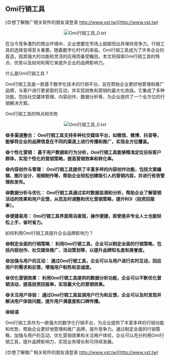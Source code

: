 ## **Omi行销工具**

[😍想了解推广相关软件的朋友请登录 http://www.vst.tw](http://www.vst.tw)

 <center><img src="https://vst.tw/MP4/tuiguang/png/6.png" alt="Omi行销工具_0.txt"></center>

在当今竞争激烈的商业环境中，企业想要在市场上脱颖而出并保持竞争力，行销工具的选择变得至关重要。随着数字化时代的来临，Omi行销工具成为了许多企业的首选，因其强大的功能和灵活的应用而备受瞩目。本文将探索Omi行销工具的特点、优势以及如何利用它来提升企业的品牌影响力。

什么是Omi行销工具？

Omi行销工具是一款基于数字化技术的行销平台，旨在帮助企业更好地管理和推广品牌，与客户进行更紧密的互动，并实现销售和营销的最大化效益。它集成了多种功能，包括社交媒体管理、内容创作、数据分析等，为企业提供了一个全方位的行销解决方案。

Omi行销工具的特点和优势

 <center><img src="https://vst.tw/MP4/tuiguang/png/4.png" alt="Omi行销工具_0.txt"></center>

**😄多渠道整合： Omi行销工具支持多种社交媒体平台，如微信、微博、抖音等，能够将企业的品牌信息在不同的渠道上进行传播和推广，实现全方位覆盖。**

**😄个性化营销： 基于用户数据和行为分析，Omi行销工具能够精准定位目标客户群体，实现个性化的营销策略，提高营销效率和转化率。**

**😄内容创作与管理： Omi行销工具提供了丰富多样的内容创作功能，包括文案编辑、图片设计、视频制作等，帮助企业轻松创建吸引人的营销内容，并进行有效管理和发布。**

**😄数据分析与优化： Omi行销工具通过实时数据监测和分析，帮助企业了解营销活动的效果和用户反馈，从而及时调整和优化营销策略，提升ROI（投资回报率）。**

**😄便捷易用： Omi行销工具界面简洁直观，操作便捷，即使是非专业人士也能轻松上手，省时省力。**

如何利用Omi行销工具提升企业品牌影响力？

**😄制定全面的行销策略： 利用Omi行销工具，企业可以制定全面的行销策略，包括内容创作、社交媒体推广、活动策划等，以提升品牌知名度和美誉度。**

**😄加强与用户的互动： 通过Omi行销工具，企业可以与用户进行实时互动，回应用户的需求和反馈，增强用户粘性和忠诚度。**

**😄优化营销效果： 利用Omi行销工具提供的数据分析功能，企业可以不断优化营销活动，提高投资回报率，实现最大化的营销效果。**

**😄关注用户体验： 通过Omi行销工具监测用户行为和反馈，企业可以及时发现并解决用户体验问题，提升用户满意度和口碑传播。**

**😄结语**

Omi行销工具作为一款强大的数字化行销平台，为企业提供了丰富多样的行销功能和优势，帮助企业更好地管理和推广品牌，提升竞争力。通过制定全面的行销策略、加强与用户的互动、优化营销效果和关注用户体验，企业可以充分利用Omi行销工具，提升品牌影响力，实现业务增长和可持续发展。

[😍想了解推广相关软件的朋友请登录 http://www.vst.tw](http://www.vst.tw)



